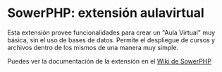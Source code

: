 SowerPHP: extensión aulavirtual
===============================

Esta extensión provee funcionalidades para crear un "Aula Virtual" muy básica,
sin el uso de bases de datos. Permite el despliegue de cursos y archivos dentro
de los mismos de una manera muy simple.

Puedes ver la documentación de la extensión en el
[Wiki de SowerPHP](http://wiki.sowerphp.org/doku.php/extensions/aulavirtual)
